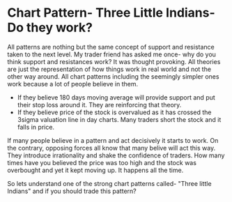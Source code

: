 # Chart Pattern- Three Little Indians- Do they work?

All patterns are nothing but the same concept of support and resistance taken to the next level. My trader friend has asked me once- why do you think support and resistances
work? It was thought provoking. All theories are just the representation of how things work in real world and not the other way around. All chart patterns including
the seemingly simpler ones work because a lot of people believe in them. 

- If they believe 180 days moving average will provide support and put their stop loss around it. They are reinforcing that theory. 
- If they believe price of the stock is overvalued as it has crossed the 3sigma valuation line in day charts. Many traders short the stock and it falls in price. 

If many people believe in a pattern and act decisively it starts to work. On the contrary, opposing forces all know that many belive will act this way. They introduce
irrationality and shake the confidence of traders. How many times have you believed the price was too high and the stock was overbought and yet it kept moving up. It 
happens all the time. 

So lets understand one of the strong chart patterns called- "Three little Indians" and if you should trade this pattern?
